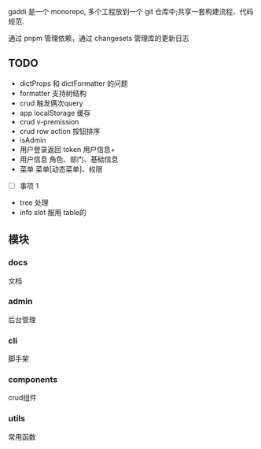 gaddi 是一个 monorepo, 多个工程放到一个 git 仓库中;共享一套构建流程、代码规范.

通过 pnpm 管理依赖，通过 changesets 管理库的更新日志

## TODO
- dictProps 和 dictFormatter 的问题
- formatter 支持树结构
- crud 触发俩次query
- app localStorage 缓存
- crud v-premission
- crud row action 按钮排序
- isAdmin
- 用户登录返回 token 用户信息+
- 用户信息 角色、部门、基础信息
- 菜单 菜单[动态菜单]、权限
- [ ] 事项 1
- tree 处理
- info slot 服用 table的

## 模块

### docs

文档

### admin

后台管理

### cli

脚手架

### components

crud组件

### utils

常用函数
